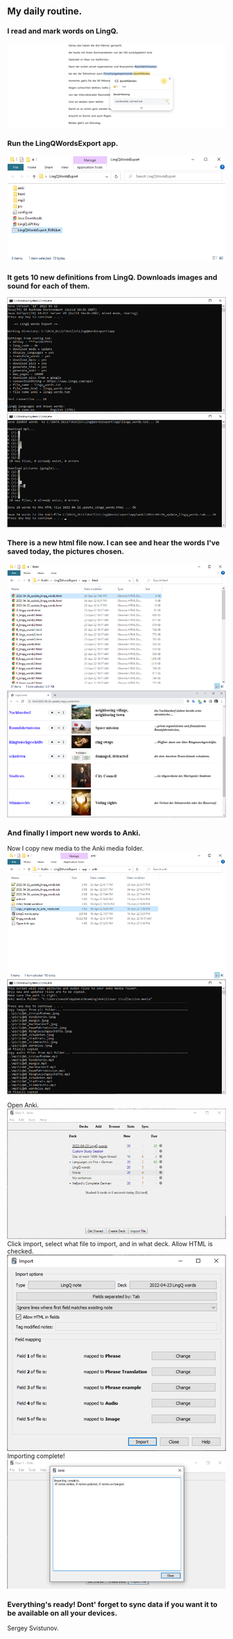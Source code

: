 ## My daily routine.

### I read and mark words on LingQ.
![](a11.png)

### Run the LingQWordsExport app.
![](a15.png)

### It gets 10 new definitions from LingQ. Downloads images and sound for each of them.
![](a17.png)
![](a18.png)

### There is a new html file now. I can see and hear the words I've saved today, the pictures chosen.
![](a20.png)
![](a22.png)

### And finally I import new words to Anki.
Now I copy new media to the Anki media folder.
![](a25.png)
![](a26.png)

Open Anki.
![](a28.png)
Click import, select what file to import, and in what deck. Allow HTML is checked.
![](a29.png)
Importing complete!
![](a30.png)

### Everything's ready! Dont' forget to sync data if you want it to be available on all your devices.

Sergey Svistunov.